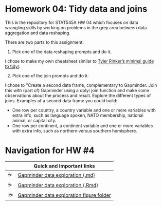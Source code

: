 # Homework 04: Tidy data and joins

This is the repository for STAT545A HW 04 which focuses on data wrangling skills by working on problems in the grey area between data aggregation and data reshaping.

There are two parts to this assignment:

1) Pick one of the data reshaping prompts and do it.

I chose to make my own cheatsheet similar to [Tyler Rinker’s minimal guide to tidyr](https://github.com/trinker/tidyr_in_a_nutshell).

2) Pick one of the join prompts and do it.

I chose to "Create a second data frame, complementary to Gapminder. Join this with (part of) Gapminder using a dplyr join function and make some observations about the process and result. Explore the different types of joins. Examples of a second data frame you could build:
  - One row per country, a country variable and one or more variables with extra info, such as language spoken, NATO membership, national animal, or capital city.
  - One row per continent, a continent variable and one or more variables with extra info, such as northern versus southern hemisphere.

# Navigation for HW #4


|               | Quick and important links|
| ------------- |-------------|
|  :coffee: | [Gapminder data exploration (.md)](https://github.com/STAT545-UBC-students/hw03-rachlobay/blob/master/hw03-rachlobay.md)| 
|  :coffee: | [Gapminder data exploration (.Rmd)](https://github.com/STAT545-UBC-students/hw03-rachlobay/blob/master/hw03-rachlobay.Rmd)| 
| ::coffee:  | [Gapminder data exploration figure folder ](https://github.com/STAT545-UBC-students/hw03-rachlobay/tree/master/hw03-rachlobay_files)|
